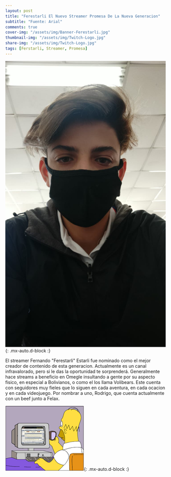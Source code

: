 ```yaml
---
layout: post
title: "Ferestarli El Nuevo Streamer Promesa De La Nueva Generacion"
subtitle: "Fuente: Arial"
comments: true
cover-img: "/assets/img/Banner-Ferestarli.jpg"
thumbnail-img: "/assets/img/Twitch-Logo.jpg"
share-img: "/assets/img/Twitch-Logo.jpg"
tags: [Ferstarli, Streamer, Promesa]
---
```


![Ferestarli](/assets/img/Ferestarli.jpg){: .mx-auto.d-block :}

El streamer Fernando "Ferestarli" Estarli fue nominado como el mejor creador de contenido de esta generacion. Actualmente es un canal infravalorado, pero si le das la oportunidad te sorprenderá.
Generalmente hace streams a beneficio en Omegle insultando a gente por su aspecto fisico, en especial a Bolivianos, o como el los llama Volibears.
Este cuenta con seguidores muy fieles que lo siguen en cada aventura, en cada ocacion y en cada videojuego. Por nombrar a uno, Rodrigo, que cuenta actualmente con un beef junto a Felax.

![Homero](/assets/img/Homero.jpg){: .mx-auto.d-block :}
